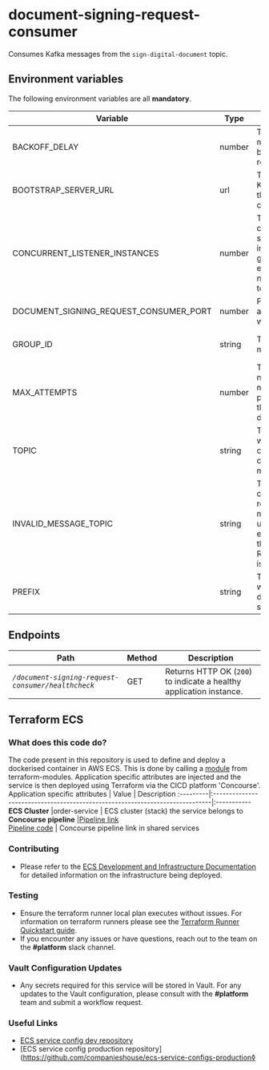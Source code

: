 # document-signing-request-consumer
Consumes Kafka messages from the `sign-digital-document` topic.

## Environment variables

The following environment variables are all **mandatory**.

| Variable                               | Type   | Description                                                                                                                  | Example                           | Location |
|----------------------------------------|--------|------------------------------------------------------------------------------------------------------------------------------|-----------------------------------|----------|
| BACKOFF_DELAY                          | number | The delay in milliseconds between message republish attempts.                                                                | 100                               | env var  |
| BOOTSTRAP_SERVER_URL                   | url    | The URLs of the Kafka brokers that the consumers will connect to.                                                            | kafka:9092                        | env var  |
| CONCURRENT_LISTENER_INSTANCES          | number | The number of consumers that should participate in the consumer group. Must be equal to the number of main topic partitions. | 1                                 | env var  |
| DOCUMENT_SIGNING_REQUEST_CONSUMER_PORT | number | Port this application runs on when deployed.                                                                                 | 18629                             | start.sh |
| GROUP_ID                               | string | The group ID of the main consume.                                                                                            | document-signing-request-consumer | env var  |
| MAX_ATTEMPTS                           | number | The maximum number of times messages will be processed before they are sent to the dead letter topic.                        | 4                                 | env var  |
| TOPIC                                  | string | The topic from which the main consumer will consume messages.                                                                | sign-digital-document             | env var  |
| INVALID_MESSAGE_TOPIC                  | string | The topic to which consumers will republish messages if any unchecked exception other than RetryableException is thrown.     | sign-digital-document-invalid     | env var  |
| PREFIX                                 | string | The location in which the signed document will be stored                                                                     | location/certified-document       | env var  |

## Endpoints

| Path                                               | Method | Description                                                         |
|----------------------------------------------------|--------|---------------------------------------------------------------------|
| *`/document-signing-request-consumer/healthcheck`* | GET    | Returns HTTP OK (`200`) to indicate a healthy application instance. |

## Terraform ECS
### What does this code do?
The code present in this repository is used to define and deploy a dockerised container in AWS ECS.
This is done by calling a [module](https://github.com/companieshouse/terraform-modules/tree/main/aws/ecs) from terraform-modules. Application specific attributes are injected and the service is then deployed using Terraform via the CICD platform 'Concourse'.
Application specific attributes | Value                                | Description
:---------|:-----------------------------------------------------------------------------|:-----------
**ECS Cluster**        |order-service                                      | ECS cluster (stack) the service belongs to
**Concourse pipeline**     |[Pipeline link](https://ci-platform.companieshouse.gov.uk/teams/team-development/pipelines/document-signing-request-consumer) <br> [Pipeline code](https://github.com/companieshouse/ci-pipelines/blob/master/pipelines/ssplatform/team-development/document-signing-request-consumer)                               | Concourse pipeline link in shared services
### Contributing
- Please refer to the [ECS Development and Infrastructure Documentation](https://companieshouse.atlassian.net/wiki/spaces/DEVOPS/pages/4390649858/Copy+of+ECS+Development+and+Infrastructure+Documentation+Updated) for detailed information on the infrastructure being deployed.
### Testing
- Ensure the terraform runner local plan executes without issues. For information on terraform runners please see the [Terraform Runner Quickstart guide](https://companieshouse.atlassian.net/wiki/spaces/DEVOPS/pages/1694236886/Terraform+Runner+Quickstart).
- If you encounter any issues or have questions, reach out to the team on the **#platform** slack channel.
### Vault Configuration Updates
- Any secrets required for this service will be stored in Vault. For any updates to the Vault configuration, please consult with the **#platform** team and submit a workflow request.
### Useful Links
- [ECS service config dev repository](https://github.com/companieshouse/ecs-service-configs-dev)
- [ECS service config production repository](https://github.com/companieshouse/ecs-service-configs-production◊